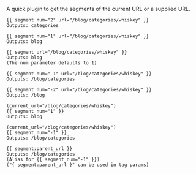 A quick plugin to get the segments of the current URL or a supplied URL.

    {{ segment num="2" url="/blog/categories/whiskey" }}
    Outputs: categories

    {{ segment num="1" url="/blog/categories/whiskey" }}
    Outputs: blog
    
    {{ segment url="/blog/categories/whiskey" }}
    Outputs: blog  
    (The num parameter defaults to 1)
    
    {{ segment num="-1" url="/blog/categories/whiskey" }}
    Outputs: /blog/categories

    {{ segment num="-2" url="/blog/categories/whiskey" }}
    Outputs: /blog

    (current_url="/blog/categories/whiskey")
    {{ segment num="1" }}
    Outputs: blog

    (current_url="/blog/categories/whiskey")
    {{ segment num="-1" }}
    Outputs: /blog/categories

    {{ segment:parent_url }}
    Outputs: /blog/categories
    (Alias for {{ segment num="-1" }})
    ("{ segment:parent_url }" can be used in tag params)
